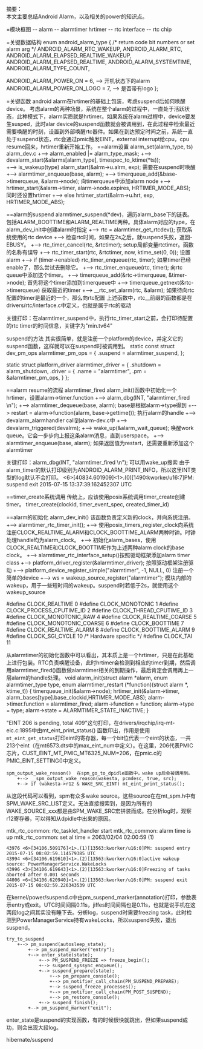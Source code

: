 摘要：  
本文主要总结Android Alarm，以及相关的power的知识点。

=模块框图
-- alarm
-- alarmtimer   hrtimer
-- rtc interface
-- rtc chip 

=关键数据结构
enum android_alarm_type {
  /* return code bit numbers or set alarm arg */
  ANDROID_ALARM_RTC_WAKEUP,
  ANDROID_ALARM_RTC,
  ANDROID_ALARM_ELAPSED_REALTIME_WAKEUP,
  ANDROID_ALARM_ELAPSED_REALTIME,
  ANDROID_ALARM_SYSTEMTIME,
  ANDROID_ALARM_TYPE_COUNT,

  ANDROID_ALARM_POWER_ON = 6,      --> 开机状态下的alarm
  ANDROID_ALARM_POWER_ON_LOGO = 7, --> 是否带有logo
};

=关键函数
android alarm在hrtimer的基础上包装，考虑suspend后如何唤醒device。
考虑alarm的两种场景，系统在整个alarm的过程中，一直处于活跃状态，此种模式下，alarm实质就是hrtimer。如果系统在alarm过程中，device要发生susped，此时alar device的suspend函数就会被调用到，在此过程中检索最近需要唤醒的时刻，设置到外部唤醒rtc器件。如果在到达预定时间之前，系统一直处于suspend状态，rtc会通过pmic触发EINT，external interrupt给cpu，cpu resume回来，hrtimer重新开始工作。
==alarm设置
alarm_set(alarm_type, ts)  alarm_dev.c
    +--> alarm_enabled |= alarm_type_mask; 
    +--> devalarm_start(&alarms[alarm_type], timespec_to_ktime(*ts));  
        +--> is_wakeup(type) alarm_start(&alrm->u.alrm, exp); 需要在suspend时唤醒
            +--> alarmtimer_enqueue(base, alarm);
                +--> timerqueue_add(&base->timerqueue, &alarm->node); 向timerqueue中添加alarm node
            +--> hrtimer_start(&alarm->timer, alarm->node.expires, HRTIMER_MODE_ABS);  同时还设置hrtimer
        +--> else            hrtimer_start(&alrm->u.hrt, exp, HRTIMER_MODE_ABS);

==alarm的suspend
alarmtimer_suspend(*dev)，遍历alarm_base下的链表。包括ALARM_BOOTTIME和ALARM_REALTIME两种。具体alarm对应的type，在alarm_dev_init中创建alarm时指定
    +--> rtc = alarmtimer_get_rtcdev(); 获取系统使用的rtc device
    +--> 检查rtc时间，如果在2s之后，就suspend失败，返回-EBUSY。
    +--> rtc_timer_cancel(rtc, &rtctimer); setup局部变量rtctimer。函数的名称有误导
    +--> rtc_timer_start(rtc, &rtctimer, now, ktime_set(0, 0)); 设置alarm
        +--> if (timer->enabled)  rtc_timer_enqueue(rtc, timer);   如果timer已经enable了，那么尝试去删除它。
        +--> rtc_timer_enqueue(rtc, timer);  向rtc queue中添加这个timer。
            +--> timerqueue_add(&rtc->timerqueue, &timer->node);  首先将这个timer添加到timerqueue中
            +--> timerqueue_getnext(&rtc->timerqueue) 获取最近的timer
            +--> __rtc_set_alarm(rtc, &alarm);  如果待向rtc配置的timer是最近的一个，那么向rtc配置
上述函数中，rtc__前缀的函数都是在drivers/rtc/interface.c中定义，也就是属于rtc的驱动

关键打印：在alarmtimer_suspend中，执行rtc_timer_start之前，会打印待配置的rtc timer的时间信息，关键字为"min.tv64"

suspend的方法
其实很简单，就是注册一个platform的device，并定义它的suspend函数，这样就可以在suspend时被调用到。
static const struct dev_pm_ops alarmtimer_pm_ops = {
  .suspend = alarmtimer_suspend,
};

static struct platform_driver alarmtimer_driver = {
  .shutdown = alarm_shutdown,
  .driver = {
    .name = "alarmtimer",
    .pm = &alarmtimer_pm_ops,
  }
};

==alarm resume的流程
alarmtimer_fired  alarm_init()函数中初始化一个hrtimer，设置alarm->timer.function
    +--> alarm_dbg(INT, "alarmtimer_fired \n");
    +--> alarmtimer_dequeue(base, alarm);  base是根据alarm->type得到
    +--> restart = alarm->function(alarm, base->gettime()); 执行alarm的handle
        +--> devalarm_alarmhandler  call到alarm-dev.c中
            +--> devalarm_triggered(devalrm);
                +--> wake_up(&alarm_wait_queue); 唤醒work queue。它会一步步向上报这条alarm消息，直到userspace。
    +--> alarmtimer_enqueue(base, alarm);  如果返回值为restart，还需要重新添加这个alarmtimer

关键打印：alarm_dbg(INT, "alarmtimer_fired \n"); 可以用wake_up搜索
由于alarm_timer的默认打印级别为ANDROID_ALARM_PRINT_INFO，所以这里INT类型的log默认不会打印。
<6>[40834.601909]<1>.(0)[1490:kworker/u16:7]PM: suspend exit 2015-07-15 13:37:39.162452307 UTC

==timer_create系统调用
传统上，应该使用posix系统调用timer_create创建timer。
timer_create(clockid, timer_event_spec, created_timer_id)


==alarm的初始化
alarm_dev_init()
该函数负责定义新的clock，并向系统注册。
    +--> alarmtimer_rtc_timer_init(); 
    +--> 使用posix_timers_register_clock向系统注册CLOCK_REALTIME_ALARM和CLOCK_BOOTTIME_ALARM两种时钟。时钟处理handle均为alarm_clock。
    +--> 初始化alarm_bases，使用CLOCK_REALTIME和CLOCK_BOOTTIME作为上述两种alarm clock的base clock。
    +--> alarmtimer_rtc_interface_setup()按照驱动框架添加alarm timer class
    +--> platform_driver_register(&alarmtimer_driver);   按照驱动框架注册驱动
    +--> platform_device_register_simple("alarmtimer", -1, NULL, 0)   注册一个简单的device
    +--> ws = wakeup_source_register("alarmtimer"); 模块内部的wakeup，用于一些短时间的wakeup。suspend时若低于2s，就使用这个wakeup_source

#define CLOCK_REALTIME      0
#define CLOCK_MONOTONIC     1
#define CLOCK_PROCESS_CPUTIME_ID  2
#define CLOCK_THREAD_CPUTIME_ID   3
#define CLOCK_MONOTONIC_RAW   4
#define CLOCK_REALTIME_COARSE   5
#define CLOCK_MONOTONIC_COARSE    6
#define CLOCK_BOOTTIME      7
#define CLOCK_REALTIME_ALARM    8
#define CLOCK_BOOTTIME_ALARM    9
#define CLOCK_SGI_CYCLE     10  /* Hardware specific */
#define CLOCK_TAI     11



从alarmtimer的初始化函数中可以看出，其本质上是一个hrtimer，只是在此基础上进行包装。RTC负责唤醒设备，此时hrtimer会检测到相应的timer到期，然后调用alarmtimer_fired()函数做alarmtimer相关的到期操作，最后肯定会调用再上一层alarm的handle处理。
void alarm_init(struct alarm *alarm, enum alarmtimer_type type,
    enum alarmtimer_restart (*function)(struct alarm *, ktime_t))
{
  timerqueue_init(&alarm->node);
  hrtimer_init(&alarm->timer, alarm_bases[type].base_clockid,HRTIMER_MODE_ABS);
  alarm->timer.function = alarmtimer_fired;
  alarm->function = function;
  alarm->type = type;
  alarm->state = ALARMTIMER_STATE_INACTIVE;
}



"EINT 206 is pending, total 409"这句打印，在drivers/irqchip/irq-mt-eic.c:1895中由mt_eint_print_status() 函数印出，作用是使用`mt_eint_get_status`打印eint的寄存器，每一个bit位代表一个eint的状态，一共213个eint（在mt6573.dts中的max_eint_num中定义）。在这里，206代表PMIC芯片，CUST_EINT_MT_PMIC_MT6325_NUM=206，在pmic.c的PMIC_EINT_SETTING()中定义。
```
spm_output_wake_reason()  在spm_go_to_dpidle函数中，wake up后会被调用到。
    +--> __spm_output_wake_reason(wakesta, pcmdesc, true, src);  
    +--> if (wakesta->r12 & WAKE_SRC_EINT) mt_eint_print_status();  
```
从这段代码可以看到，spm有众多wake source。这些source在在mt_spm.h中有SPM_WAKE_SRC_LIST定义。无法直接搜索到，是因为所有的WAKE_SOURCE_xxx都是由SPM_WAKE_SRC宏拼装而成。在分析log时，观察r12寄存器，可以得知从dpidle中出来的原因。

mtk_rtc_common: rtc_tasklet_handler start
mtk_rtc_common: alarm time is up
mtk_rtc_common: set al time = 2063/02/04 02:00:59 (1)

```
43976 <6>[34106.509176]<1>.(1)[13563:kworker/u16:0]PM: suspend entry 2015-07-15 08:02:59.114579385 UTC
43994 <6>[34106.619610]<1>.(2)[13563:kworker/u16:0]active wakeup source: PowerManagerService.WakeLocks 
43996 <3>[34106.619643]<1>.(2)[13563:kworker/u16:0]Freezing of tasks aborted after 0.001 seconds
44006 <6>[34106.620940]<1>.(2)[13563:kworker/u16:0]PM: suspend exit 2015-07-15 08:02:59.226343539 UTC
```
在kernel/power/suspend.c中由pm_suspend_marker(annotation)打印，参数表示entry或exit。UTC时间间隔0.11s，jiffes时间间隔也是0.11s，也就是说手机在这两段log之间其实没有睡下去。分析log，suspend时需要freezing task，此时检测到PowerManagerService持有wakeLocks，所以suspend失败，退出suspend。
```
try_to_suspend
    +--> pm_suspend(autosleep_state);
        +--> pm_suspend_marker("entry");
        +--> enter_state(state);   
            +--> PM_SUSPEND_FREEZE => freeze_begin(); 
            +--> suspend_syssync_enqueue(); 
            +--> suspend_prepare(state);
                +--> pm_prepare_console(); 
                +--> pm_notifier_call_chain(PM_SUSPEND_PREPARE); 
                +--> suspend_freeze_processes();
                +--> pm_notifier_call_chain(PM_POST_SUSPEND);
                +--> pm_restore_console(); 
            +--> suspend_finish();  
        +--> pm_suspend_marker("exit");
```
enter_state是suspend的实现函数，有的时候很快就跳出，但如果suspend成功，则会出现大段log。

hibernate/suspend

























